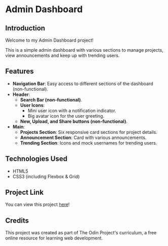 # Admin Dashboard

## Introduction
Welcome to my Admin Dashboard project!  

This is a simple admin dashboard with various sections to manage projects, view announcements and keep up with trending users.

## Features
* __Navigation Bar__: Easy access to different sections of the dashboard (non-functional).
* __Header__:
    * __Search Bar (non-functional)__.
    * __User Icons__:
        * Mini user icon with a notification indicator.
        * Big avatar icon for the user greeting.
    * __New, Upload, and Share buttons (non-functional)__.
* __Main__:
    * __Projects Section__: Six responsive card sections for project details.
    * __Announcement Section__: Card with various announcements.
    * __Trending Section__: Icons and mock usernames for trending users.


## Technologies Used
* HTML5
* CSS3 (including Flexbox & Grid)

## Project Link
You can view this project [here](https://alexs1302.github.io/admin-dashboard/)!

## Credits
This project was created as part of The Odin Project's curriculum, a free online resource for learning web development.

